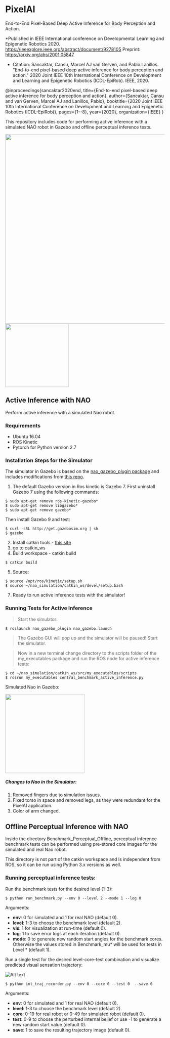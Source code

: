 # PixelAI
End-to-End Pixel-Based Deep Active Inference for Body Perception and Action. 

*Published in IEEE International conference on Developmental Learning and Epigenetic Robotics 2020. https://ieeexplore.ieee.org/abstract/document/9278105
Preprint: https://arxiv.org/abs/2001.05847

- Citation:
Sancaktar, Cansu, Marcel AJ van Gerven, and Pablo Lanillos. "End-to-end pixel-based deep active inference for body perception and action." 2020 Joint IEEE 10th International Conference on Development and Learning and Epigenetic Robotics (ICDL-EpiRob). IEEE, 2020.

@inproceedings{sancaktar2020end,
  title={End-to-end pixel-based deep active inference for body perception and action},
  author={Sancaktar, Cansu and van Gerven, Marcel AJ and Lanillos, Pablo},
  booktitle={2020 Joint IEEE 10th International Conference on Development and Learning and Epigenetic Robotics (ICDL-EpiRob)},
  pages={1--8},
  year={2020},
  organization={IEEE}
}

This repository includes code for performing active inference with a simulated NAO robot in Gazebo and offline perceptual inference tests.

<img src="media/pixelAI_setup.png" width="600">

<img src="media/example.gif" width="200">

## Active Inference with NAO 

Perform active inference with a simulated Nao robot.

### Requirements

*  Ubuntu 16.04
*  ROS Kinetic
*  Pytorch for Python version 2.7

### Installation Steps for the Simulator
The simulator in Gazebo is based on the [nao_gazebo_plugin package](https://github.com/ros-naoqi/nao_virtual/tree/master/nao_gazebo_plugin) and includes modifications from [this repo](https://github.com/matejhof/nao-mirror-self-recog).

1. The default Gazebo version in Ros kinetic is Gazebo 7. First uninstall Gazebo 7 using the following commands:
```shell
$ sudo apt-get remove ros-kinetic-gazebo*
$ sudo apt-get remove libgazebo*
$ sudo apt-get remove gazebo*
```
Then install Gazebo 9 and test:
```shell
$ curl -sSL http://get.gazebosim.org | sh
$ gazebo
```

2. Install catkin tools - [this site](https://catkin-tools.readthedocs.io/en/latest/installing.html)
3. go to catkin_ws
4. Build workspace - catkin build
```shell
$ catkin build
```
5. Source:
```shell
$ source /opt/ros/kinetic/setup.sh
$ source ~/nao_simulation/catkin_ws/devel/setup.bash
```
7. Ready to run active inference tests with the simulator!


### Running Tests for Active Inference

> Start the simulator:

```shell
$ roslaunch nao_gazebo_plugin nao_gazebo.launch
```
> The Gazebo GUI will pop up and the simulator will be paused! Start the simulator.

> Now in a new terminal change directory to the scripts folder of the my_executables package and run the ROS node for active inference tests:

```shell
$ cd ~/nao_simulation/catkin_ws/src/my_executables/scripts
$ rosrun my_executables central_benchmark_active_inference.py
```
Simulated Nao in Gazebo:

<img src="media/gazebo_setup.png" width="250">

##### Changes to Nao in the Simulator:
1. Removed fingers due to simulation issues.
2. Fixed torso in space and removed legs, as they were redundant for the PixelAI application.
3. Color of arm changed.



## Offline Perceptual Inference with NAO 

Inside the directory Benchmark_Perceptual_Offline, perceptual inference benchmark tests can be performed using pre-stored core images for the simulated and real Nao robot.

This directory is not part of the catkin workspace and is independent from ROS, so it can be run using Python 3.x versions as well.

### Running perceptual inference tests:

Run the benchmark tests for the desired level (1-3):
```shell
$ python run_benchmark.py --env 0 --level 2 --mode 1 --log 0 
```
Arguments:
- **env**: 0 for simulated and 1 for real NAO (default 0).
- **level**: 1-3 to choose the benchmark level (default 2).
- **vis**: 1 for visualization at run-time (default 0).
- **log**: 1 to save error logs at each iteration (default 0).
- **mode**: 0 to generate new random start angles for the benchmark cores. Otherwise the values stored in Benchmark_mu* will be used for tests in Level * (default 1).


Run a single test for the desired level-core-test combination and visualize predicted visual sensation trajectory:

![Alt text](media/internal_traj_level2.png)

```shell
$ python int_traj_recorder.py --env 0 --core 0 --test 0  --save 0 
```
Arguments:
- **env**: 0 for simulated and 1 for real NAO (default 0).
- **level**: 1-3 to choose the benchmark level (default 2).
-  **core**: 0-19 for real robot or 0-49 for simulated robot (default 0).
- **test**: 0-9 to choose the perturbed internal belief or use -1 to generate a new random start value (default 0).
- **save**: 1 to save the resulting trajectory image (default 0).


